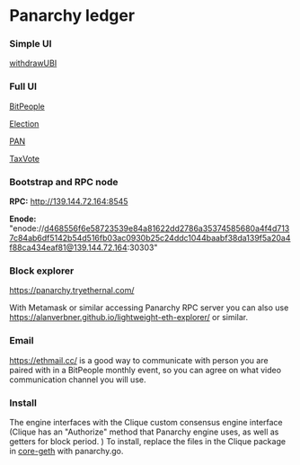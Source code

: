 # Panarchy ledger

### Simple UI

[withdrawUBI](https://evmconnector.dev/load/%28'a!'0x******.12'~f-%28'n!'withdrawUBI'~t!'nonpayable'~i3~o3%29%5D%29*...-!%5B.003-%5D%013.-*_)

### Full UI

[BitPeople](https://evmconnector.dev/load/%28'a!'0xJJJJJJ0010'~fM%28'n!'allowed_ZWWBapprove.9KZYbalanceOf_ZWBbordzVoteR*YclaimPT.Ycommit_W4Q-courtX.Ydispute.Ygenesis7MBgetCourt_KBgetPairGBhourGBjudge.9YlateShuffle.LnymX.YoptIn.YpairX_KLpziod7MBpzmits_Bpopulation_BpT_WLpseudonymEventGBquartz_BreassignCourt.YreassignNym.Ykz.QYkzed_Bkry_K49-revealHash.QYschedule7MBseed_Bshuffle.LtoSecondsGBtransfz.9KZYtransfzFrom.9WKZYvzify.4%5D%29%5D%29*MDuint256'%29-%5D%29%2C%28'n!'.RM4%5D~oM7'~t!'view'~i9Daddress'%29A%2CDuintB%5D~o*-D%28't!'G'~t!'pure'~i*J000000KA256'%29L4Dbool'%29-M!%5BQDbytes32'%29R'~t!'nonpayable'~iTroofOfUniqueHumanW%2C9XVzifiedY4-ZA8'%29_7*kregistzer%01zk_ZYXWTRQMLKJGDBA974.-*_)

[Election](https://evmconnector.dev/load/KaP0x888888Q11IfAKnPallocateSuffrageToken94-allowedNEECapprove3B-balanceOfNECGNB7-GLengthNCgenesis.ChalftimeN4KDbool'%29-period.Cschedule.CtoSecondsIDpureM*CH3B-HFrom3EB-vote34JJ*KDuint256'%29-J%2CKnP.IDviewM3974%5D~oA7KDaddress'%298QQQ9IDnonpayableMA!%5BB%2C*4C4*-DtPE%2C7GelectionHtransferI'~J%5D%29K%28'MIiAN.*P!'Q00%01QPNMKJIHGEDCBA98743.-*_)

[PAN](https://evmconnector.dev/load/XaQ0xCCCCCCY12'~fGXnQallowed-H4Japprove3HPbalanceOf-4JclaimedUBI-_Kdecimals-9W8VDgenesisjlegislature-*7_*.periodjschedulejsetTaxRate3Psymbol-9AstringVDtaxation3KtoSecondsLpureN*7*.totalSupplyjM3HPMFrom3HHPwithdrawUBI39ZZ*E%5D-LviewN.%29%2CXnQ3LnonpayableN4AaddressV7~oG9%5D7AXtQCYYYD%5D.EW256VG!%5BH4%2CJ9*.K49AboolVDL'~tQMtransferN'~iGP*7DQ!'V'%29WAuintX%28'Y00Z%5D%29_E%2Cj-J%01j_ZYXWVQPNMLKJHGEDCA9743.-*_)

[TaxVote](https://evmconnector.dev/load/qa!'0xDDDDDD0013'~fSqn!'MAX_LENGTH8*allocatez.7approve.9P7claimKs.7genesis8QAllowed-jQBalanceOf-QClaimedz-IqUbool'%29JgetW84QKrW-QKs-*period8*schedule8*setTaxRate.Y.9PYFrom.9jP7vote.4PPIZZ*I4J-84j.'~Unonpayable'~iS4qUuint256'%297IJ8'~Uview'~iS9qUaddress'%29D000000I%5D~oSJZ%2Cqn!'KVoteP%2C4Q*getS!%5BUt!'WNodeCountY7transferZ%5D%29j%2C9q%28'zKToken%01zqjZYWUSQPKJID9874.-*_)

### Bootstrap and RPC node

**RPC:** http://139.144.72.164:8545

**Enode:** "enode://d468556f6e58723539e84a81622dd2786a35374585680a4f4d7137c84ab6df5142b54d516fb03ac0930b25c24ddc1044baabf38da139f5a20a4f88ca434eaf81@139.144.72.164:30303"

### Block explorer

https://panarchy.tryethernal.com/

With Metamask or similar accessing Panarchy RPC server you can also use https://alanverbner.github.io/lightweight-eth-explorer/ or similar.

### Email

https://ethmail.cc/ is a good way to communicate with person you are paired with in a BitPeople monthly event, so you can agree on what video communication channel you will use.

### Install

The engine interfaces with the Clique custom consensus engine interface (Clique has an "Authorize" method that Panarchy engine uses, as well as getters for block period. ) To install, replace the files in the Clique package in [core-geth](https://github.com/etclabscore/core-geth) with panarchy.go.
